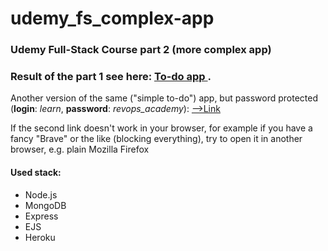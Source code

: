 # udemy_fs_complex-app
<h3>Udemy Full-Stack Course part 2 (more complex app)</h3>
<h3>Result of the part 1 see here: <a href="https://todomybest.herokuapp.com/" target="_blank"> To-do app </a>.</h3>
<p>Another version of the same ("simple to-do") app, but password protected (<strong>login</strong>: <i>learn</i>, <strong>password</strong>: <i>revops_academy</i>): <a href="https://todogood.herokuapp.com/" target="_blank"> -->Link</a></p>
<p>If the second link doesn't work in your browser, for example if you have a fancy "Brave" or the like (blocking everything), try to open it in another browser, e.g. plain Mozilla Firefox</p>
<h4>Used stack:</h4>
<ul>
<li>Node.js</li>
<li>MongoDB</li>
<li>Express</li>
<li>EJS</li>
<li>Heroku</li>
</ul>
